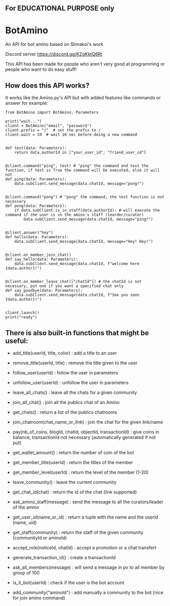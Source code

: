 ## For EDUCATIONAL PURPOSE only

# BotAmino
An API for bot amino based on Slimakoi's work

Discord server https://discord.gg/KZgKktQ6Rt

This API has been made for people who aren't very good at programming or people who want to do easy stuff!

## How does this API works?

It works like the Amino.py's API but with added features like commands or answer
for example:

```python3
from BotAmino import BotAmino, Parameters

print("wait...")
client = BotAmino("email", "password")
client.prefix = "/"  # set the prefix to /
client.wait = 10  # wait 10 sec before doing a new command


def test(data: Parameters):
    return data.authorId in ["your_user_id", "friend_user_id"]


@client.command("ping", test) # "ping" the command and test the function, if test is True the command will be executed, else it will not
def ping(data: Parameters):
    data.subClient.send_message(data.chatId, message="pong!")


@client.command("pong") # "pong" the command, the test function is not necessary
def pong(data: Parameters):
    if data.subClient.is_in_staff(data.authorId): # will execute the command if the user is in the amino's staff (learder/curator)
        data.subClient.send_message(data.chatId, message="ping!")


@client.answer("hey")
def hello(data: Parameters):
    data.subClient.send_message(data.chatId, message="Hey! Hey!")


@client.on_member_join_chat()
def say_hello(data: Parameters):
    data.subClient.send_message(data.chatId, f"welcome here {data.author}!")


@client.on_member_leave_chat(["chatId"]) # the chatId is not necessary, put one if you want a specified chat only
def say_goodbye(data: Parameters):
    data.subClient.send_message(data.chatId, f"See you soon {data.author}!")


client.launch()
print("ready")
```

## There is also built-in functions that might be useful:

- add_title(userId, title, color) : add a title to an user

- remove_title(userId, title) : remove the title given to the user

- follow_user(userId) : follow the user in parameters

- unfollow_user(userId) : unfollow the user in parameters

- leave_all_chats() : leave all the chats for a given community

- join_all_chat() : join all the publics chat of an Amino

- get_chats() : return a list of the publics chatrooms

- join_chatroom(chat_name_or_link) : join the chat for the given link/name

- pay(nb_of_coins, blogId, chatId, objectId, transactionId) : give coins in balance, transactionId not necessary (automatically generated if not put)

- get_wallet_amount() : return the number of coin of the bot

- get_member_title(userId) : return the titles of the member

- get_member_level(userId) : return the level of the member [1-20]

- leave_community() : leave the current community

- get_chat_id(chat) : return the id of the chat (link supported)

- ask_amino_staff(message) : send the message to all the curators/leader of the amino

- get_user_id(name_or_id) : return a tuple with the name and the userId (name, uid)

- get_staff(community) : return the staff of the given community (communityId or aminoId)

- accept_role(noticeId, chatId) : accept a promotion or a chat transfert

- generate_transaction_id() : create a transactionId

- ask_all_members(message) : will send a message in pv to all member by group of 100

- is_it_bot(userId) : check if the user is the bot account

- add_community("aminoId") : add manually a community to the bot (nice for join amino command)

